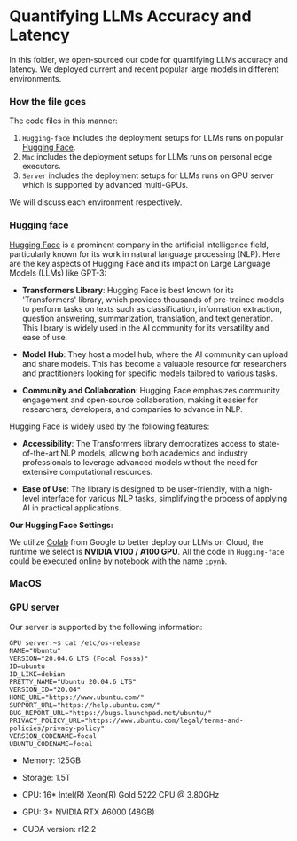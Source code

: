 

# Quantifying LLMs Accuracy and Latency

In this folder, we open-sourced our code for quantifying LLMs accuracy and latency. We deployed current and recent popular large models in different environments.

### How the file goes

The code files in this manner:

1. `Hugging-face` includes the deployment setups for LLMs runs on popular [Hugging Face](https://huggingface.co/).
2. `Mac` includes the deployment setups for LLMs runs on personal edge executors.
3. `Server` includes the deployment setups for LLMs runs on GPU server which is supported by advanced multi-GPUs.

We will discuss each environment respectively.

### Hugging face

[Hugging Face](https://huggingface.co/) is a prominent company in the artificial intelligence field, particularly known for its work in natural language processing (NLP). Here are the key aspects of Hugging Face and its impact on Large Language Models (LLMs) like GPT-3:

- **Transformers Library**: Hugging Face is best known for its 'Transformers' library, which provides thousands of pre-trained models to perform tasks on texts such as classification, information extraction, question answering, summarization, translation, and text generation. This library is widely used in the AI community for its versatility and ease of use.

- **Model Hub**: They host a model hub, where the AI community can upload and share models. This has become a valuable resource for researchers and practitioners looking for specific models tailored to various tasks.

- **Community and Collaboration**: Hugging Face emphasizes community engagement and open-source collaboration, making it easier for researchers, developers, and companies to advance in NLP.

Hugging Face is widely used by the following features:

- **Accessibility**: The Transformers library democratizes access to state-of-the-art NLP models, allowing both academics and industry professionals to leverage advanced models without the need for extensive computational resources.

- **Ease of Use**: The library is designed to be user-friendly, with a high-level interface for various NLP tasks, simplifying the process of applying AI in practical applications.

**Our Hugging Face Settings:**

We utilize [Colab](https://colab.google/) from Google to better deploy our LLMs on Cloud, the runtime we select is **NVIDIA V100 / A100 GPU**. All the code in `Hugging-face` could be executed online by notebook with the name `ipynb`.

### MacOS

### GPU server

Our server is supported by the following information:

```shell
GPU server:~$ cat /etc/os-release
NAME="Ubuntu"
VERSION="20.04.6 LTS (Focal Fossa)"
ID=ubuntu
ID_LIKE=debian
PRETTY_NAME="Ubuntu 20.04.6 LTS"
VERSION_ID="20.04"
HOME_URL="https://www.ubuntu.com/"
SUPPORT_URL="https://help.ubuntu.com/"
BUG_REPORT_URL="https://bugs.launchpad.net/ubuntu/"
PRIVACY_POLICY_URL="https://www.ubuntu.com/legal/terms-and-policies/privacy-policy"
VERSION_CODENAME=focal
UBUNTU_CODENAME=focal
```

- Memory: 125GB

- Storage: 1.5T

- CPU: 16\* Intel(R) Xeon(R) Gold 5222 CPU @ 3.80GHz

- GPU: 3\* NVIDIA RTX A6000 (48GB)

- CUDA version: r12.2
